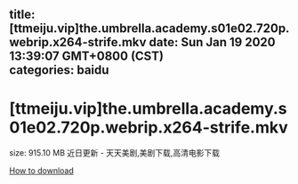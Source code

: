 
title: [ttmeiju.vip]the.umbrella.academy.s01e02.720p.webrip.x264-strife.mkv
date: Sun Jan 19 2020 13:39:07 GMT+0800 (CST)    
categories: baidu
---

# [ttmeiju.vip]the.umbrella.academy.s01e02.720p.webrip.x264-strife.mkv
size: 915.10 MB
 近日更新 - 天天美剧,美剧下载,高清电影下载
 

[How to download](https://bpcam.bemobtrk.com/go/2ceec3aa-1ca2-46d6-b9ff-aaa5c184517c?jno=5192)